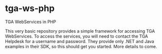 tga-ws-php
==========

TGA WebServices in PHP

This very basic repository provides a simple framework for accessing TGA WebServices. To access the services, you will need to contact the TGA Helpdesk for a username and password. They provide only .NET and Java examples in their SDK, so this should get you started. More details to come. 
